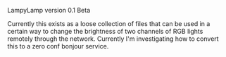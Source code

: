 LampyLamp version 0.1 Beta

Currently this exists as a loose collection of files that can be used in a certain way to change the brightness of two channels of RGB lights remotely through the network. Currently I'm investigating how to convert this to a zero conf bonjour service.
